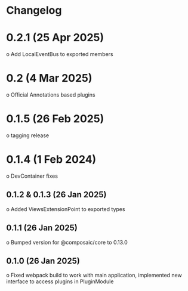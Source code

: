 # Changelog

# 0.2.1 (25 Apr 2025)

o Add LocalEventBus to exported members

# 0.2 (4 Mar 2025)

o Official Annotations based plugins

# 0.1.5 (26 Feb 2025)

o tagging release

# 0.1.4 (1 Feb 2024)

o DevContainer fixes

## 0.1.2 & 0.1.3 (26 Jan 2025)

o Added ViewsExtensionPoint to exported types

## 0.1.1 (26 Jan 2025)

o Bumped version for @composaic/core to 0.13.0

## 0.1.0 (26 Jan 2025)

o Fixed webpack build to work with main application, implemented new interface to access plugins in PluginModule
